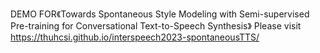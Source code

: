 DEMO FOR《Towards Spontaneous Style Modeling with Semi-supervised Pre-training for Conversational Text-to-Speech Synthesis》
Please visit https://thuhcsi.github.io/interspeech2023-spontaneousTTS/